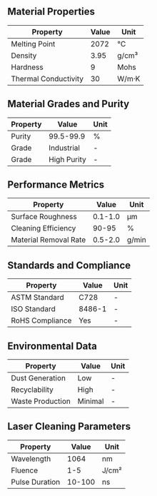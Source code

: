 ## Material Properties
| Property | Value | Unit |
| --- | --- | --- |
| Melting Point | 2072 | °C |
| Density | 3.95 | g/cm³ |
| Hardness | 9 | Mohs |
| Thermal Conductivity | 30 | W/m·K |

## Material Grades and Purity
| Property | Value | Unit |
| --- | --- | --- |
| Purity | 99.5-99.9 | % |
| Grade | Industrial | - |
| Grade | High Purity | - |

## Performance Metrics
| Property | Value | Unit |
| --- | --- | --- |
| Surface Roughness | 0.1-1.0 | µm |
| Cleaning Efficiency | 90-95 | % |
| Material Removal Rate | 0.5-2.0 | g/min |

## Standards and Compliance
| Property | Value | Unit |
| --- | --- | --- |
| ASTM Standard | C728 | - |
| ISO Standard | 8486-1 | - |
| RoHS Compliance | Yes | - |

## Environmental Data
| Property | Value | Unit |
| --- | --- | --- |
| Dust Generation | Low | - |
| Recyclability | High | - |
| Waste Production | Minimal | - |

## Laser Cleaning Parameters
| Property | Value | Unit |
| --- | --- | --- |
| Wavelength | 1064 | nm |
| Fluence | 1-5 | J/cm² |
| Pulse Duration | 10-100 | ns |
